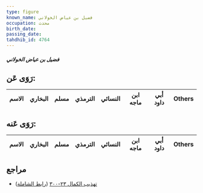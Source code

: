 ```yaml
---
type: figure
known_name: فضيل بن عياض الخولاني
occupation: محدث
birth_date:
passing_date:
tahdhib_id: 4764
---
```

##### فضيل بن عياض الخولاني

## رَوَى عَن:
| الاسم | البخاري | مسلم | الترمذي | النسائي | ابن ماجه | أبي داود | Others |
| ----- | ------- | ---- | ------- | ------- | -------- | -------- | ------ |
## رَوَى عَنه:
| الاسم | البخاري | مسلم | الترمذي | النسائي | ابن ماجه | أبي داود | Others |
| ----- | ------- | ---- | ------- | ------- | -------- | -------- | ------ |
## مراجع
- [تهذيب الكمال ٢٣-٣٠٠](obsidian://open?vault=Tahdhib-al-Kamal&file=Figures/٤٧٦٤-فضيل%20بن%20عياض%20الخولاني) ([رابط الشاملة](https://shamela.ws/book/3722/12187))